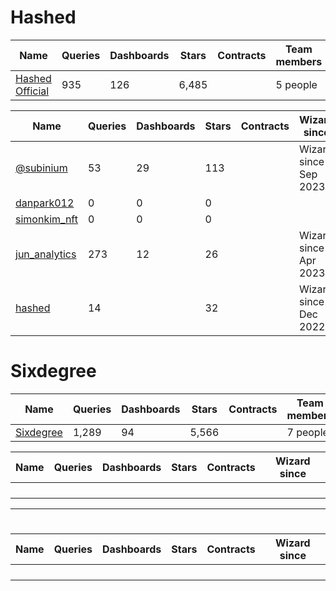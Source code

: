 # Hashed 

| Name                                                | Queries | Dashboards | Stars | Contracts | Team members          |
| ---                                                 | ---     | ---        | ---   | ---       | ---                   |
| [Hashed Official](https://dune.com/hashed_official) |   935   |    126     | 6,485 |           | 5 people              |

| Name                                                | Queries | Dashboards | Stars | Contracts | Wizard since          |
| ---                                                 | ---     | ---        | ---   | ---       | ---                   |
| [@subinium](https://dune.com/subinium)              |    53   |     29     |  113  |           | Wizard since Sep 2023 |
| [danpark012](https://dune.com/danpark012)           |     0   |      0     |    0  |           | |
| [simonkim_nft](https://dune.com/simonkim_nft)       |     0   |      0     |    0  |           | |
| [jun_analytics](https://dune.com/jun_analytics)     |   273   |     12     |   26  |           | Wizard since Apr 2023 |
| [hashed](https://dune.com/hashed)                   |    14   |            |   32  |           | Wizard since Dec 2022 |


# Sixdegree
| Name                                                | Queries | Dashboards | Stars | Contracts | Team members          |
| ---                                                 | ---     | ---        | ---   | ---       | ---                   |
| [Sixdegree](https://dune.com/sixdegree)             |  1,289  |     94     | 5,566 |           | 7 people              |

| Name                                                | Queries | Dashboards | Stars | Contracts | Wizard since          |
| ---                                                 | ---     | ---        | ---   | ---       | ---                   |
| []()               |       |            |     |           |  |
| []()               |       |            |     |           |  |
| []()               |       |            |     |           |  |
| []()               |       |            |     |           |  |





---
# 

| Name                                            | Queries | Dashboards | Stars | Contracts | Wizard since          |
| ---                                             | ---     | ---        | ---   | ---       | ---                   |
| []()               |       |            |     |           |  |
| []()               |       |            |     |           |  |
| []()               |       |            |     |           |  |
| []()               |       |            |     |           |  |
